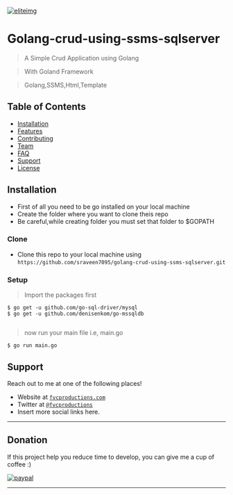 <a href="#"><img src="https://avatars1.githubusercontent.com/u/69083719?s=460&v=4"  alt="eliteimg"></a>




# Golang-crud-using-ssms-sqlserver

> A Simple Crud Application using Golang 

> With Goland Framework

> Golang,SSMS,Html,Template





## Table of Contents


- [Installation](#installation)
- [Features](#features)
- [Contributing](#contributing)
- [Team](#team)
- [FAQ](#faq)
- [Support](#support)
- [License](#license)


## Installation

- First of all you need to be go installed on your local machine
- Create the folder where you want to clone theis repo
- Be careful,while creating folder you must set that folder to $GOPATH

### Clone

- Clone this repo to your local machine using `https://github.com/sraveen7095/golang-crud-using-ssms-sqlserver.git`

### Setup



> Import the packages first

```shell
$ go get -u github.com/go-sql-driver/mysql
$ go get -u github.com/denisenkom/go-mssqldb


```

> now run your main file i.e, main.go

```shell
$ go run main.go
```



## Support

Reach out to me at one of the following places!

- Website at <a href="http://fvcproductions.com" target="_blank">`fvcproductions.com`</a>
- Twitter at <a href="http://twitter.com/fvcproductions" target="_blank">`@fvcproductions`</a>
- Insert more social links here.

---
## Donation
If this project help you reduce time to develop, you can give me a cup of coffee :) 

[![paypal](https://www.paypal.com/en_IN/i/scr/pixel.gif)](https://www.paypal.com/cgi-bin/webscr?cmd=_donations&business=sraveenvirat%40gmail.com&currency_code=USD&source=url)


---
